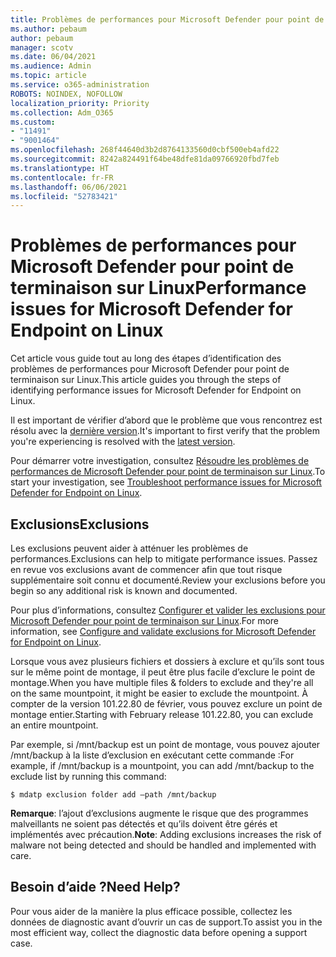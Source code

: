 ```yaml
---
title: Problèmes de performances pour Microsoft Defender pour point de terminaison sur Linux
ms.author: pebaum
author: pebaum
manager: scotv
ms.date: 06/04/2021
ms.audience: Admin
ms.topic: article
ms.service: o365-administration
ROBOTS: NOINDEX, NOFOLLOW
localization_priority: Priority
ms.collection: Adm_O365
ms.custom:
- "11491"
- "9001464"
ms.openlocfilehash: 268f44640d3b2d8764133560d0cbf500eb4afd22
ms.sourcegitcommit: 8242a824491f64be48dfe81da09766920fbd7feb
ms.translationtype: HT
ms.contentlocale: fr-FR
ms.lasthandoff: 06/06/2021
ms.locfileid: "52783421"
---
```

# <a name="performance-issues-for-microsoft-defender-for-endpoint-on-linux"></a><span data-ttu-id="0c694-102">Problèmes de performances pour Microsoft Defender pour point de terminaison sur Linux</span><span class="sxs-lookup"><span data-stu-id="0c694-102">Performance issues for Microsoft Defender for Endpoint on Linux</span></span>

<span data-ttu-id="0c694-103">Cet article vous guide tout au long des étapes d’identification des problèmes de performances pour Microsoft Defender pour point de terminaison sur Linux.</span><span class="sxs-lookup"><span data-stu-id="0c694-103">This article guides you through the steps of identifying performance issues for Microsoft Defender for Endpoint on Linux.</span></span>

<span data-ttu-id="0c694-104">Il est important de vérifier d’abord que le problème que vous rencontrez est résolu avec la [dernière version](/microsoft-365/security/defender-endpoint/linux-whatsnew).</span><span class="sxs-lookup"><span data-stu-id="0c694-104">It's important to first verify that the problem you're experiencing is resolved with the [latest version](/microsoft-365/security/defender-endpoint/linux-whatsnew).</span></span> 

<span data-ttu-id="0c694-105">Pour démarrer votre investigation, consultez [Résoudre les problèmes de performances de Microsoft Defender pour point de terminaison sur Linux](/microsoft-365/security/defender-endpoint/linux-support-perf).</span><span class="sxs-lookup"><span data-stu-id="0c694-105">To start your investigation, see [Troubleshoot performance issues for Microsoft Defender for Endpoint on Linux](/microsoft-365/security/defender-endpoint/linux-support-perf).</span></span>

## <a name="exclusions"></a><span data-ttu-id="0c694-106">Exclusions</span><span class="sxs-lookup"><span data-stu-id="0c694-106">Exclusions</span></span>

<span data-ttu-id="0c694-107">Les exclusions peuvent aider à atténuer les problèmes de performances.</span><span class="sxs-lookup"><span data-stu-id="0c694-107">Exclusions can help to mitigate performance issues.</span></span> <span data-ttu-id="0c694-108">Passez en revue vos exclusions avant de commencer afin que tout risque supplémentaire soit connu et documenté.</span><span class="sxs-lookup"><span data-stu-id="0c694-108">Review your exclusions before you begin so any additional risk is known and documented.</span></span>

<span data-ttu-id="0c694-109">Pour plus d’informations, consultez [Configurer et valider les exclusions pour Microsoft Defender pour point de terminaison sur Linux](/microsoft-365/security/defender-endpoint/linux-exclusions).</span><span class="sxs-lookup"><span data-stu-id="0c694-109">For more information, see [Configure and validate exclusions for Microsoft Defender for Endpoint on Linux](/microsoft-365/security/defender-endpoint/linux-exclusions).</span></span>

<span data-ttu-id="0c694-110">Lorsque vous avez plusieurs fichiers et dossiers à exclure et qu’ils sont tous sur le même point de montage, il peut être plus facile d’exclure le point de montage.</span><span class="sxs-lookup"><span data-stu-id="0c694-110">When you have multiple files & folders to exclude and they're all on the same mountpoint, it might be easier to exclude the mountpoint.</span></span> <span data-ttu-id="0c694-111">À compter de la version 101.22.80 de février, vous pouvez exclure un point de montage entier.</span><span class="sxs-lookup"><span data-stu-id="0c694-111">Starting with February release 101.22.80, you can exclude an entire mountpoint.</span></span>

<span data-ttu-id="0c694-112">Par exemple, si /mnt/backup est un point de montage, vous pouvez ajouter /mnt/backup à la liste d’exclusion en exécutant cette commande :</span><span class="sxs-lookup"><span data-stu-id="0c694-112">For example, if /mnt/backup is a mountpoint, you can add /mnt/backup to the exclude list by running this command:</span></span>

`$ mdatp exclusion folder add –path /mnt/backup`

<span data-ttu-id="0c694-113">**Remarque**: l’ajout d’exclusions augmente le risque que des programmes malveillants ne soient pas détectés et qu’ils doivent être gérés et implémentés avec précaution.</span><span class="sxs-lookup"><span data-stu-id="0c694-113">**Note**: Adding exclusions increases the risk of malware not being detected and should be handled and implemented with care.</span></span>

## <a name="need-help"></a><span data-ttu-id="0c694-114">Besoin d’aide ?</span><span class="sxs-lookup"><span data-stu-id="0c694-114">Need Help?</span></span>

<span data-ttu-id="0c694-115">Pour vous aider de la manière la plus efficace possible, collectez les données de diagnostic avant d’ouvrir un cas de support.</span><span class="sxs-lookup"><span data-stu-id="0c694-115">To assist you in the most efficient way, collect the diagnostic data before opening a support case.</span></span>
